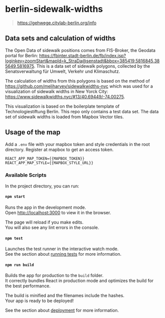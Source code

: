 # berlin-sidewalk-widths

> https://gehwege.citylab-berlin.org/info

## Data sets and calculation of widths

The Open Data of sidewalk positions comes from FIS-Broker, the Geodata portal for Berlin: https://fbinter.stadt-berlin.de/fb/index.jsp?loginkey=zoomStart&mapId=k_StraDa@senstadt&bbox=385419,5816845,385649,5816975. This is a data set of sidewalk polygons, collected by the Senatsverwaltung für Umwelt, Verkehr und Klimaschutz. 

The calculation of widths from this polygons is based on the method of https://github.com/meliharvey/sidewalkwidths-nyc which was used for a visualization of sidewalk widths in New Yorck City: https://www.sidewalkwidths.nyc/#13/40.69449/-74.00275.

This visualization is based on the boilerplate template of Technologiestiftung Berlin. This repo only contains a test data set. The data set of sidewalk widths is loaded from Mapbox Vector tiles. 

## Usage of the map

Add a ```.env``` file with your mapbox token and style credentials in the root directory. Register at mapbox to get an access token.

```
REACT_APP_MAP_TOKEN={{MAPBOX_TOKEN}}
REACT_APP_MAP_STYLE={{MAPBOX_STYLE_URL}}
```

### Available Scripts

In the project directory, you can run:

#### `npm start`

Runs the app in the development mode.<br />
Open [http://localhost:3000](http://localhost:3000) to view it in the browser.

The page will reload if you make edits.<br />
You will also see any lint errors in the console.

#### `npm test`

Launches the test runner in the interactive watch mode.<br />
See the section about [running tests](https://facebook.github.io/create-react-app/docs/running-tests) for more information.

#### `npm run build`

Builds the app for production to the `build` folder.<br />
It correctly bundles React in production mode and optimizes the build for the best performance.

The build is minified and the filenames include the hashes.<br />
Your app is ready to be deployed!

See the section about [deployment](https://facebook.github.io/create-react-app/docs/deployment) for more information.



